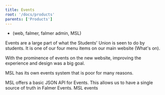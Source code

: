 ```yaml
---
title: Events
root: '/docs/products'
parents: ['Products']
---
```


- (web, falmer, falmer admin, MSL)

Events are a large part of what the Students' Union is seen to do by students. It is one of our four menu items on our main website (What's on).

With the prominence of events on the new website, improving the experience and design was a big goal.

MSL has its own events system that is poor for many reasons.

MSL offers a basic JSON API for Events. This allows us to have a single source of truth in Falmer Events. MSL events 

